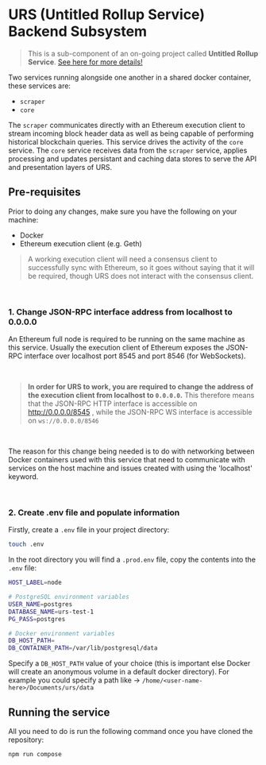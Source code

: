 # URS (Untitled Rollup Service) Backend Subsystem

> This is a sub-component of an on-going project called <b>Untitled Rollup Service</b>. [See here for more details!](https://hackmd.io/O93wObfUS0af7nhLv0EW5A)

Two services running alongside one another in a shared docker container, these services are:

- `scraper`
- `core`

The `scraper` communicates directly with an Ethereum execution client to stream incoming block header data as well as being capable of performing historical blockchain queries. This service drives the activity of the `core` service. The `core` service receives data from the `scraper` service, applies processing and updates persistant and caching data stores to serve the API and presentation layers of URS.

## Pre-requisites

Prior to doing any changes, make sure you have the following on your machine:

- Docker
- Ethereum execution client (e.g. Geth)

> A working execution client will need a consensus client to successfully sync with Ethereum, so it goes without saying that it will be required, though URS does not interact with the consensus client.

<br>

### 1. Change JSON-RPC interface address from localhost to 0.0.0.0

An Ethereum full node is required to be running on the same machine as this service. Usually the execution client of Ethereum exposes the JSON-RPC interface over localhost port 8545 and port 8546 (for WebSockets).

<br>

> <b>In order for URS to work, you are required to change the address of the execution client from localhost to `0.0.0.0`.</b> This therefore means that the JSON-RPC HTTP interface is accessible on http://0.0.0.0/8545 , while the JSON-RPC WS interface is accessible on `ws://0.0.0.0/8546`

<br>

The reason for this change being needed is to do with networking between Docker containers used with this service that need to communicate with services on the host machine and issues created with using the 'localhost' keyword.

<br>

### 2. Create .env file and populate information

Firstly, create a `.env` file in your project directory:

```bash
touch .env
```

In the root directory you will find a `.prod.env` file, copy the contents into the `.env` file:

```bash
HOST_LABEL=node

# PostgreSQL environment variables
USER_NAME=postgres
DATABASE_NAME=urs-test-1
PG_PASS=postgres

# Docker environment variables
DB_HOST_PATH=
DB_CONTAINER_PATH=/var/lib/postgresql/data

```

Specify a `DB_HOST_PATH` value of your choice (this is important else Docker will create an anonymous volume in a default docker directory). For example you could specify a path like -> `/home/<user-name-here>/Documents/urs/data`

## Running the service

All you need to do is run the following command once you have cloned the repository:

```bash
npm run compose
```
